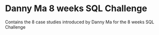 # Danny Ma 8 weeks SQL Challenge
 Contains the 8 case studies introduced by Danny Ma for the 8 weeks SQL Challenge
